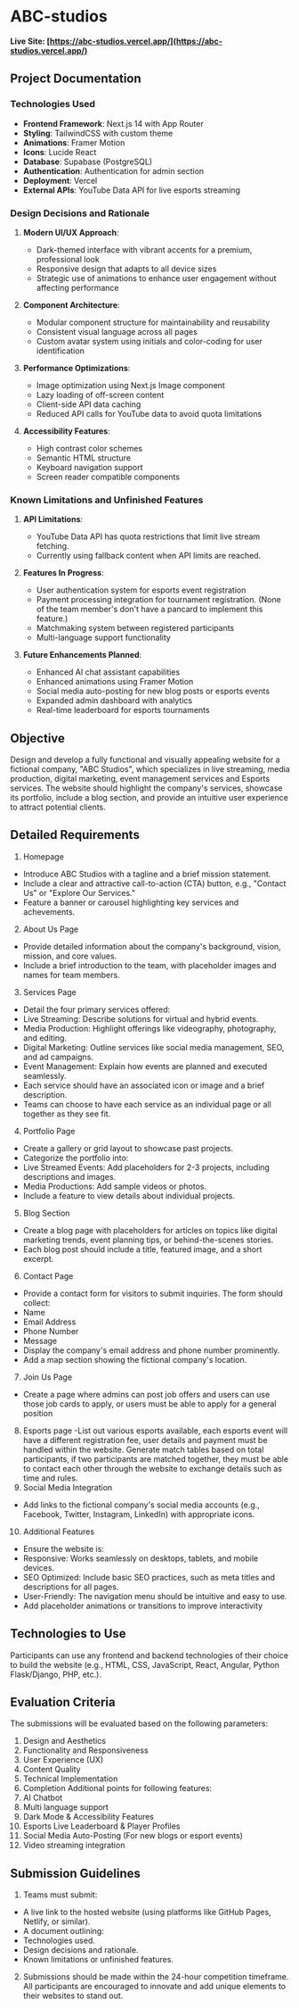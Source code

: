 # ABC-studios

**Live Site: [https://abc-studios.vercel.app/](https://abc-studios.vercel.app/)**

## Project Documentation

### Technologies Used

- **Frontend Framework**: Next.js 14 with App Router
- **Styling**: TailwindCSS with custom theme
- **Animations**: Framer Motion
- **Icons**: Lucide React
- **Database**: Supabase (PostgreSQL)
- **Authentication**: Authentication for admin section
- **Deployment**: Vercel
- **External APIs**: YouTube Data API for live esports streaming

### Design Decisions and Rationale

1. **Modern UI/UX Approach**:
   - Dark-themed interface with vibrant accents for a premium, professional look
   - Responsive design that adapts to all device sizes
   - Strategic use of animations to enhance user engagement without affecting performance

2. **Component Architecture**:
   - Modular component structure for maintainability and reusability
   - Consistent visual language across all pages
   - Custom avatar system using initials and color-coding for user identification

3. **Performance Optimizations**:
   - Image optimization using Next.js Image component
   - Lazy loading of off-screen content
   - Client-side API data caching
   - Reduced API calls for YouTube data to avoid quota limitations

4. **Accessibility Features**:
   - High contrast color schemes
   - Semantic HTML structure
   - Keyboard navigation support
   - Screen reader compatible components

### Known Limitations and Unfinished Features

1. **API Limitations**:
   - YouTube Data API has quota restrictions that limit live stream fetching.
   - Currently using fallback content when API limits are reached.
   
2. **Features In Progress**:
   - User authentication system for esports event registration
   - Payment processing integration for tournament registration. (None of the team member's don't have a pancard to implement this feature.)
   - Matchmaking system between registered participants
   - Multi-language support functionality

3. **Future Enhancements Planned**:
   - Enhanced AI chat assistant capabilities
   - Enhanced animations using Framer Motion
   - Social media auto-posting for new blog posts or esports events
   - Expanded admin dashboard with analytics
   - Real-time leaderboard for esports tournaments

## Objective

Design and develop a fully functional and visually appealing website for a fictional company, "ABC
Studios", which specializes in live streaming, media production, digital marketing, event
management services and Esports services. The website should highlight the company's services,
showcase its portfolio, include a blog section, and provide an intuitive user experience to attract
potential clients.

## Detailed Requirements

1. Homepage
- Introduce ABC Studios with a tagline and a brief mission statement.
- Include a clear and attractive call-to-action (CTA) button, e.g., "Contact Us" or "Explore Our
Services."
- Feature a banner or carousel highlighting key services and achevements.
2. About Us Page
- Provide detailed information about the company's background, vision, mission, and core values.
- Include a brief introduction to the team, with placeholder images and names for team members.
3. Services Page
- Detail the four primary services offered:
 - Live Streaming: Describe solutions for virtual and hybrid events.
 - Media Production: Highlight offerings like videography, photography, and editing.
 - Digital Marketing: Outline services like social media management, SEO, and ad campaigns.
 - Event Management: Explain how events are planned and executed seamlessly.
- Each service should have an associated icon or image and a brief description.
- Teams can choose to have each service as an individual page or all together as they see fit.
4. Portfolio Page
- Create a gallery or grid layout to showcase past projects.
- Categorize the portfolio into:
 - Live Streamed Events: Add placeholders for 2-3 projects, including descriptions and images. 
 - Media Productions: Add sample videos or photos.
- Include a feature to view details about individual projects.
5. Blog Section
- Create a blog page with placeholders for articles on topics like digital marketing trends, event
planning tips, or behind-the-scenes stories.
- Each blog post should include a title, featured image, and a short excerpt.
6. Contact Page
- Provide a contact form for visitors to submit inquiries. The form should collect:
 - Name
 - Email Address
 - Phone Number
 - Message
- Display the company's email address and phone number prominently.
- Add a map section showing the fictional company's location.
7. Join Us Page
- Create a page where admins can post job offers and users can use those job cards to apply, or users
must be able to apply for a general position
8. Esports page
-List out various esports available, each esports event will have a different registration fee, user
details and payment must be handled within the website.
Generate match tables based on total participants, if two participants are matched together, they
must be able to contact each other through the website to exchange details such as time and rules.
9. Social Media Integration
- Add links to the fictional company's social media accounts (e.g., Facebook, Twitter, Instagram,
LinkedIn) with appropriate icons.
10. Additional Features
- Ensure the website is: 
 - Responsive: Works seamlessly on desktops, tablets, and mobile devices.
 - SEO Optimized: Include basic SEO practices, such as meta titles and descriptions for all pages.
 - User-Friendly: The navigation menu should be intuitive and easy to use.
- Add placeholder animations or transitions to improve interactivity

## Technologies to Use

Participants can use any frontend and backend technologies of their choice to build the website (e.g.,
HTML, CSS, JavaScript, React, Angular, Python Flask/Django, PHP, etc.).

## Evaluation Criteria

The submissions will be evaluated based on the following parameters:
1. Design and Aesthetics
2. Functionality and Responsiveness
3. User Experience (UX)
4. Content Quality
5. Technical Implementation
6. Completion
Additional points for following features:
1. AI Chatbot
2. Multi language support
3. Dark Mode & Accessibility Features
4. Esports Live Leaderboard & Player Profiles
5. Social Media Auto-Posting (For new blogs or esport events)
6. Video streaming integration

## Submission Guidelines

1. Teams must submit:
 - A live link to the hosted website (using platforms like GitHub Pages, Netlify, or similar).
 - A document outlining:
 - Technologies used.
 - Design decisions and rationale.
 - Known limitations or unfinished features.
2. Submissions should be made within the 24-hour competition timeframe.
All participants are encouraged to innovate and add unique elements to their websites to stand out.